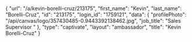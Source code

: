 {
    "url": "\/a\/kevin-borelli-cruz\/213175",
    "first_name": "Kevin",
    "last_name": "Borelli-Cruz",
    "id": "213175",
    "login_id": "1759121",
    "data": {
        "profilePhoto": "\/api\/canvas\/logo\/357430485-0.9443392138462.jpg",
        "job_title": "Sales Supervisor "
    },
    "type": "captivate",
    "layout": "ambassador",
    "title": "Kevin Borelli-Cruz"
}